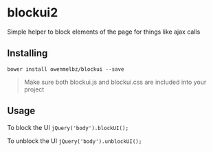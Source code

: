 # blockui2
Simple helper to block elements of the page for things like ajax calls

## Installing
`bower install owenmelbz/blockui --save`

> Make sure both blockui.js and blockui.css are included into your project

## Usage

To block the UI
`jQuery('body').blockUI();`

To unblock the UI
`jQuery('body').unblockUI();`
